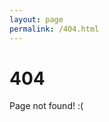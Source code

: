```yaml
---
layout: page
permalink: /404.html
---
```

<div class="page-title">
  <h1>404</h1>
</div>

Page not found! :(